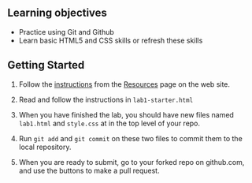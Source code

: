 ## Learning objectives

 * Practice using Git and Github
 * Learn basic HTML5 and CSS skills or refresh these skills

## Getting Started

 1. Follow the [instructions](https://csc309-fall-2016.github.io/git-primer.md) from the [Resources](https://csc309-fall-2016.github.io/resources/) page on the web site.

 
 6. Read and follow the instructions in `lab1-starter.html`
 
 7. When you have finished the lab, you should have new files named `lab1.html` and `style.css` at in the top level of your repo.
 
 8. Run `git add` and `git commit` on these two files to commit them to the local repository.
 
 9. When you are ready to submit, go to your forked repo on github.com, and use the buttons to make a pull request.